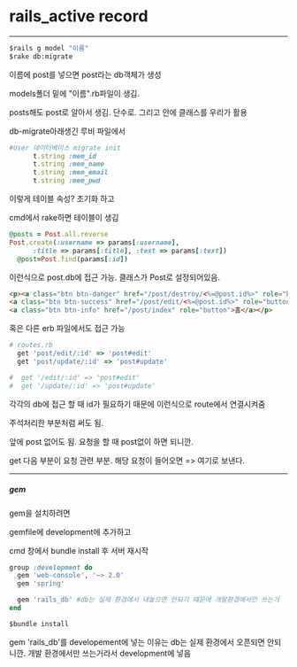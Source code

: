 # rails_active record

---

```cmd
$rails g model "이름"
$rake db:migrate 
```

이름에 post를 넣으면 post라는 db객체가 생성

models폴더 밑에 "이름".rb파일이 생김.

posts해도 post로 알아서 생김. 단수로. 그리고 안에 클래스를 우리가 활용

 

db-migrate아래생긴 루비 파일에서 

```ruby
#User 데이터베이스 migrate init
      t.string :mem_id
      t.string :mem_name
      t.string :mem_email
      t.string :mem_pwd
```

이렇게 테이블 속성? 초기화 하고

cmd에서 rake하면 테이블이 생김



```ruby
@posts = Post.all.reverse
Post.create(:username => params[:username],
      :title => params[:title], :text => params[:text])
  @post=Post.find(params[:id])
```

이런식으로 post.db에 접근 가능. 클래스가 Post로 설정되어있음.

```html
<p><a class="btn btn-danger" href="/post/destroy/<%=@post.id%>" role="button">삭제</a>
<a class="btn btn-success" href="/post/edit/<%=@post.id%>" role="button">수정</a>
<a class="btn btn-info" href="/post/index" role="button">홈</a></p>
```

혹은 다른 erb 파일에서도 접근 가능



```ruby
# routes.rb
  get 'post/edit/:id' => 'post#edit'
  get 'post/update/:id' => 'post#update'

#  get '/edit/:id' => 'post#edit'
#  get '/update/:id' => 'post#update'
```

각각의 db에 접근 할 때 id가 필요하기 때문에 이런식으로 route에서 연결시켜줌

주석처리한 부분처럼 써도 됨.

앞에 post 없어도 됨.  요청을 할 때 post없이 하면 되니깐. 

get 다음 부분이 요청 관련 부분. 해당 요청이 들어오면  => 여기로 보낸다.

---

##### gem

gem을 설치하려면

gemfile에 development에 추가하고

cmd 창에서 bundle install 후 서버 재시작

```ruby
group :development do
  gem 'web-console', '~> 2.0'
  gem 'spring'

  gem 'rails_db' #db는 실제 환경에서 내놓으면 안되기 떄문에 개발환경에서만 쓰는거
end
```

```cmd
$bundle install
```

 gem 'rails_db'를 developement에 넣는 이유는 db는 실제 환경에서 오픈되면 안되니깐. 개발 환경에서만 쓰는거라서 development에 넣음
